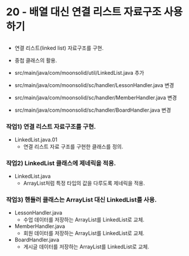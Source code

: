 # 20 - 배열 대신 연결 리스트 자료구조 사용하기

## 

- 연결 리스트(linked list) 자료구조를 구현.
- 중첩 클래스의 활용.

- src/main/java/com/moonsolid/util/LinkedList.java 추가
- src/main/java/com/moonsolid/sc/handler/LessonHandler.java 변경
- src/main/java/com/moonsolid/sc/handler/MemberHandler.java 변경
- src/main/java/com/moonsolid/sc/handler/BoardHandler.java 변경



### 작업1) 연결 리스트 자료구조를 구현.

- LinkedList.java.01
    - 연결 리스트 자료 구조를 구현한 클래스를 정의.


### 작업2) LinkedList 클래스에 제네릭을 적용.

- LinkedList.java
    - ArrayList처럼 특정 타입의 값을 다루도록 제네릭을 적용.


### 작업3) 핸들러 클래스는 ArrayList 대신 LinkedList를 사용.

- LessonHandler.java
    - 수업 데이터를 저장하는 ArrayList를 LinkedList로 교체.
- MemberHandler.java
    - 회원 데이터를 저장하는 ArrayList를 LinkedList로 교체.
- BoardHandler.java
    - 게시글 데이터를 저장하는 ArrayList를 LinkedList로 교체.
